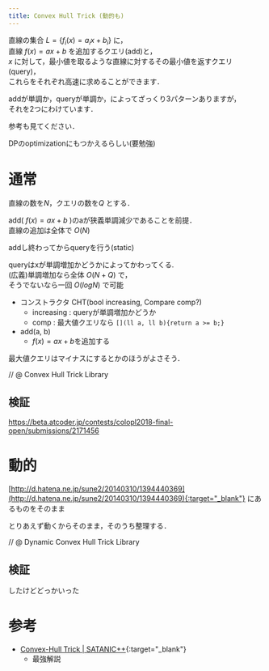 ```yaml
---
title: Convex Hull Trick (動的も)
---
```


直線の集合 $L = \{f_i(x) = a_i x + b_i\}$ に，  
直線 $f(x) = ax + b$ を追加するクエリ(add)と，  
$x$ に対して，最小値を取るような直線に対するその最小値を返すクエリ(query)，  
これらをそれぞれ高速に求めることができます．

addが単調か，queryが単調か，によってざっくり3パターンありますが，  
それを2つにわけています．

参考も見てください．

DPのoptimizationにもつかえるらしい(要勉強)

# 通常

直線の数を$N$，クエリの数を$Q$ とする．

add( $f(x) = ax + b$ )のaが狭義単調減少であることを前提．  
直線の追加は全体で $O(N)$

addし終わってからqueryを行う(static)

queryはxが単調増加かどうかによってかわってくる.  
(広義)単調増加なら全体 $O(N + Q)$ で，  
そうでないなら一回 $O(log N)$ で可能

* コンストラクタ CHT(bool increasing, Compare comp?)
  * increasing : queryが単調増加かどうか
  * comp : 最大値クエリなら `[](ll a, ll b){return a >= b;}`
* add(a, b)
  * $f(x) = ax + b$を追加する

最大値クエリはマイナスにするとかのほうがよさそう．

// @ Convex Hull Trick Library

## 検証

https://beta.atcoder.jp/contests/colopl2018-final-open/submissions/2171456

# 動的

[http://d.hatena.ne.jp/sune2/20140310/1394440369](http://d.hatena.ne.jp/sune2/20140310/1394440369){:target="_blank"} にあるものをそのまま

とりあえず動くからそのまま，そのうち整理する．

// @ Dynamic Convex Hull Trick Library

## 検証

したけどどっかいった

# 参考

* [Convex-Hull Trick \| SATANIC++](http://satanic0258.hatenablog.com/entry/2016/08/16/181331){:target="_blank"}
  * 最強解説

